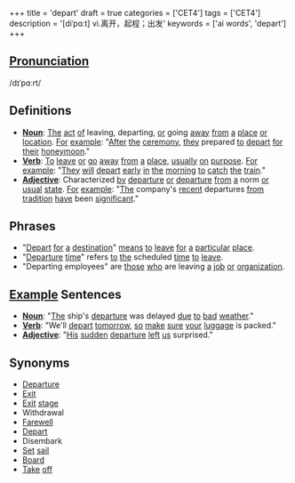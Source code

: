 +++
title = 'depart'
draft = true
categories = ['CET4']
tags = ['CET4']
description = '[diˈpɑːt] vi.离开，起程；出发'
keywords = ['ai words', 'depart']
+++

## [Pronunciation](/en/post/pronunciation/)
/dɪˈpɑːrt/

## Definitions
- **[Noun](/en/post/noun/)**: [The](/en/post/the/) [act](/en/post/act/) [of](/en/post/of/) leaving, departing, [or](/en/post/or/) going [away](/en/post/away/) [from](/en/post/from/) [a](/en/post/a/) [place](/en/post/place/) [or](/en/post/or/) [location](/en/post/location/). [For](/en/post/for/) [example](/en/post/example/): "[After](/en/post/after/) [the](/en/post/the/) [ceremony](/en/post/ceremony/), [they](/en/post/they/) prepared [to](/en/post/to/) [depart](/en/post/depart/) [for](/en/post/for/) [their](/en/post/their/) [honeymoon](/en/post/honeymoon/)."
- **[Verb](/en/post/verb/)**: [To](/en/post/to/) [leave](/en/post/leave/) [or](/en/post/or/) [go](/en/post/go/) [away](/en/post/away/) [from](/en/post/from/) [a](/en/post/a/) [place](/en/post/place/), [usually](/en/post/usually/) [on](/en/post/on/) [purpose](/en/post/purpose/). [For](/en/post/for/) [example](/en/post/example/): "[They](/en/post/they/) [will](/en/post/will/) [depart](/en/post/depart/) [early](/en/post/early/) [in](/en/post/in/) [the](/en/post/the/) [morning](/en/post/morning/) [to](/en/post/to/) [catch](/en/post/catch/) [the](/en/post/the/) [train](/en/post/train/)."
- **[Adjective](/en/post/adjective/)**: Characterized [by](/en/post/by/) [departure](/en/post/departure/) [or](/en/post/or/) [departure](/en/post/departure/) [from](/en/post/from/) [a](/en/post/a/) norm [or](/en/post/or/) [usual](/en/post/usual/) [state](/en/post/state/). [For](/en/post/for/) [example](/en/post/example/): "[The](/en/post/the/) company's [recent](/en/post/recent/) departures [from](/en/post/from/) [tradition](/en/post/tradition/) [have](/en/post/have/) been [significant](/en/post/significant/)."

## Phrases
- "[Depart](/en/post/depart/) [for](/en/post/for/) [a](/en/post/a/) [destination](/en/post/destination/)" [means](/en/post/means/) [to](/en/post/to/) [leave](/en/post/leave/) [for](/en/post/for/) [a](/en/post/a/) [particular](/en/post/particular/) [place](/en/post/place/).
- "[Departure](/en/post/departure/) [time](/en/post/time/)" refers [to](/en/post/to/) [the](/en/post/the/) scheduled [time](/en/post/time/) [to](/en/post/to/) [leave](/en/post/leave/).
- "Departing employees" are [those](/en/post/those/) [who](/en/post/who/) are leaving [a](/en/post/a/) [job](/en/post/job/) [or](/en/post/or/) [organization](/en/post/organization/).

## [Example](/en/post/example/) Sentences
- **[Noun](/en/post/noun/)**: "[The](/en/post/the/) ship's [departure](/en/post/departure/) was delayed [due](/en/post/due/) [to](/en/post/to/) [bad](/en/post/bad/) [weather](/en/post/weather/)."
- **[Verb](/en/post/verb/)**: "We'll [depart](/en/post/depart/) [tomorrow](/en/post/tomorrow/), [so](/en/post/so/) [make](/en/post/make/) [sure](/en/post/sure/) [your](/en/post/your/) [luggage](/en/post/luggage/) is packed."
- **[Adjective](/en/post/adjective/)**: "[His](/en/post/his/) [sudden](/en/post/sudden/) [departure](/en/post/departure/) [left](/en/post/left/) [us](/en/post/us/) surprised."

## Synonyms
- [Departure](/en/post/departure/)
- [Exit](/en/post/exit/)
- [Exit](/en/post/exit/) [stage](/en/post/stage/)
- Withdrawal
- [Farewell](/en/post/farewell/)
- [Depart](/en/post/depart/)
- Disembark
- [Set](/en/post/set/) [sail](/en/post/sail/)
- [Board](/en/post/board/)
- [Take](/en/post/take/) [off](/en/post/off/)
